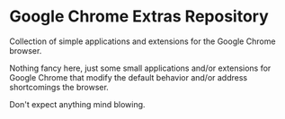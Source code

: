 # Google Chrome Extras Repository
Collection of simple applications and extensions for the Google Chrome browser.

Nothing fancy here, just some small applications and/or extensions for Google
Chrome that modify the default behavior and/or address shortcomings the browser.

Don't expect anything mind blowing.
